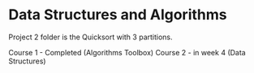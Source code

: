 # Data Structures and Algorithms

Project 2 folder is the Quicksort with 3 partitions.

Course 1 - Completed (Algorithms Toolbox)
Course 2 - in week 4 (Data Structures)
